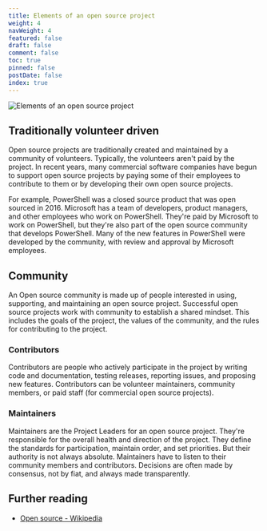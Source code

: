 ```yaml
---
title: Elements of an open source project
weight: 4
navWeight: 4
featured: false
draft: false
comment: false
toc: true
pinned: false
postDate: false
index: true
---
```

<!-- markdownlint-disable MD041 -->
![Elements of an open source project](images/opensource/slide04.png)

## Traditionally volunteer driven

Open source projects are traditionally created and maintained by a community of volunteers.
Typically, the volunteers aren't paid by the project. In recent years, many commercial software
companies have begun to support open source projects by paying some of their employees to contribute
to them or by developing their own open source projects.

For example, PowerShell was a closed source product that was open sourced in 2016. Microsoft has a
team of developers, product managers, and other employees who work on PowerShell. They're paid by
Microsoft to work on PowerShell, but they're also part of the open source community that develops
PowerShell. Many of the new features in PowerShell were developed by the community, with review and
approval by Microsoft employees.

## Community

An Open source community is made up of people interested in using, supporting, and maintaining an
open source project. Successful open source projects work with community to establish a shared
mindset. This includes the goals of the project, the values of the community, and the rules for
contributing to the project.

### Contributors

Contributors are people who actively participate in the project by writing code and documentation,
testing releases, reporting issues, and proposing new features. Contributors can be volunteer
maintainers, community members, or paid staff (for commercial open source projects).

### Maintainers

Maintainers are the Project Leaders for an open source project. They're responsible for the overall
health and direction of the project. They define the standards for participation, maintain order,
and set priorities. But their authority is not always absolute. Maintainers have to listen to their
community members and contributors. Decisions are often made by consensus, not by fiat, and always
made transparently.

## Further reading

- [Open source - Wikipedia](https://wikipedia.org/wiki/Open_source)